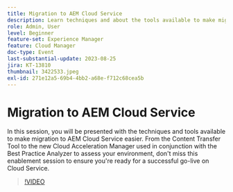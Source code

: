```yaml
---
title: Migration to AEM Cloud Service
description: Learn techniques and about the tools available to make migration to AEM Cloud Service easier. From the Content Transfer Tool to the new Cloud Acceleration Manager used in conjunction with the Best Practice Analyzer to assess your environment.
role: Admin, User
level: Beginner
feature-set: Experience Manager
feature: Cloud Manager
doc-type: Event
last-substantial-update: 2023-08-25
jira: KT-13810
thumbnail: 3422533.jpeg
exl-id: 271e12a5-69b4-4bb2-a68e-f712c68cea5b
---
```

# Migration to AEM Cloud Service

In this session, you will be presented with the techniques and tools available to make migration to AEM Cloud Service easier. From the Content Transfer Tool to the new Cloud Acceleration Manager used in conjunction with the Best Practice Analyzer to assess your environment, don't miss this enablement session to ensure you're ready for a successful go-live on Cloud Service.

>[!VIDEO](https://video.tv.adobe.com/v/3422533/?learn=on)
